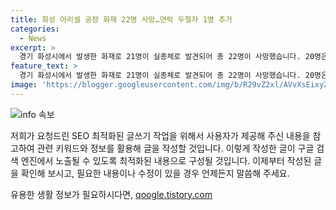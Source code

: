 ```yaml
---
title: 화성 아리셀 공장 화재 22명 사망…연락 두절자 1명 추가
categories:
  - News
excerpt: >
  경기 화성시에서 발생한 화재로 21명이 실종체로 발견되어 총 22명이 사망했습니다. 20명은 외국인이며, 2명은 내국인입니다. 2층에서 발견된 사망자들은 리튬전지를 검수하고 포장하는 곳에서 발견되었으며, 이 중 1명이 심정지 상태로 병원에서 사망한 것으로 알려졌습니다. 또한 1명의 추가적인 실종자도 확인되지 않아 사상자 수가 더 늘어날 가능성이 있습니다. 소방당국은 실종자 상태 확인에 주력하고 있습니다. 
feature_text: >
  경기 화성시에서 발생한 화재로 21명이 실종체로 발견되어 총 22명이 사망했습니다. 20명은 외국인이며, 2명은 내국인입니다. 2층에서 발견된 사망자들은 리튬전지를 검수하고 포장하는 곳에서 발견되었으며, 이 중 1명이 심정지 상태로 병원에서 사망한 것으로 알려졌습니다. 또한 1명의 추가적인 실종자도 확인되지 않아 사상자 수가 더 늘어날 가능성이 있습니다. 소방당국은 실종자 상태 확인에 주력하고 있습니다. 
image: 'https://blogger.googleusercontent.com/img/b/R29vZ2xl/AVvXsEixyZcFfHzMRdzZMjFBmAUKJYCLCGyLL1o632UiGVXcaFdKo_bkvkuCioo0uUKlGfBVcT3P84aROyZIXSBEx3Aw5nCQ3pTgDom1WDC4m8eifvWiAmWEEVb4x6G_l8C0QH225ldMjyaFvpxGEBGNO37VmDTDMHGhJPq73UglMfDca1-0aw/s1600/blogspot.png'
---
```


<p><img src="https://blogger.googleusercontent.com/img/b/R29vZ2xl/AVvXsEixyZcFfHzMRdzZMjFBmAUKJYCLCGyLL1o632UiGVXcaFdKo_bkvkuCioo0uUKlGfBVcT3P84aROyZIXSBEx3Aw5nCQ3pTgDom1WDC4m8eifvWiAmWEEVb4x6G_l8C0QH225ldMjyaFvpxGEBGNO37VmDTDMHGhJPq73UglMfDca1-0aw/s1600/blogspot.png" alt="info 속보" /></p>

<p>저희가 요청드린 SEO 최적화된 글쓰기 작업을 위해서 사용자가 제공해 주신 내용을 참고하여 관련 키워드와 정보를 활용해 글을 작성할 것입니다. 이렇게 작성한 글이 구글 검색 엔진에서 노출될 수 있도록 최적화된 내용으로 구성될 것입니다. 이제부터 작성된 글을 확인해 보시고, 필요한 내용이나 수정이 있을 경우 언제든지 말씀해 주세요.</p>
유용한 생활 정보가 필요하시다면, <a href="https://qoogle.tistory.com" rel="dofollow">qoogle.tistory.com</a>


